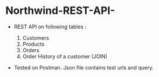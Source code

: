 # Northwind-REST-API-

* REST API on following tables :
  1. Customers
  2. Products
  3. Orders
  4. Order History of a customer (JOIN)

* Tested on Postman. Json file contains test urls and query.

